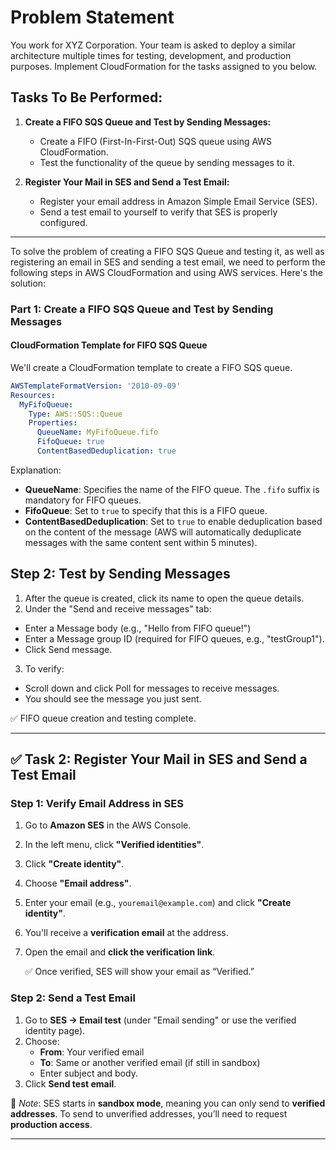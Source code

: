 # Problem Statement

You work for XYZ Corporation. Your team is asked to deploy a similar architecture multiple times for testing, development, and production purposes. Implement CloudFormation for the tasks assigned to you below.

## Tasks To Be Performed:

1. **Create a FIFO SQS Queue and Test by Sending Messages:**
   - Create a FIFO (First-In-First-Out) SQS queue using AWS CloudFormation.
   - Test the functionality of the queue by sending messages to it.

2. **Register Your Mail in SES and Send a Test Email:**
   - Register your email address in Amazon Simple Email Service (SES).
   - Send a test email to yourself to verify that SES is properly configured.
--- 
To solve the problem of creating a FIFO SQS Queue and testing it, as well as registering an email in SES and sending a test email, we need to perform the following steps in AWS CloudFormation and using AWS services. Here's the solution:

### Part 1: Create a FIFO SQS Queue and Test by Sending Messages

#### CloudFormation Template for FIFO SQS Queue
We'll create a CloudFormation template to create a FIFO SQS queue.

```yaml
AWSTemplateFormatVersion: '2010-09-09'
Resources:
  MyFifoQueue:
    Type: AWS::SQS::Queue
    Properties:
      QueueName: MyFifoQueue.fifo
      FifoQueue: true
      ContentBasedDeduplication: true
```

Explanation:
- **QueueName**: Specifies the name of the FIFO queue. The `.fifo` suffix is mandatory for FIFO queues.
- **FifoQueue**: Set to `true` to specify that this is a FIFO queue.
- **ContentBasedDeduplication**: Set to `true` to enable deduplication based on the content of the message (AWS will automatically deduplicate messages with the same content sent within 5 minutes).

## Step 2: Test by Sending Messages
1. After the queue is created, click its name to open the queue details.
2. Under the "Send and receive messages" tab:
- Enter a Message body (e.g., "Hello from FIFO queue!")
- Enter a Message group ID (required for FIFO queues, e.g., "testGroup1").
- Click Send message.

3. To verify:
- Scroll down and click Poll for messages to receive messages.
- You should see the message you just sent.

✅ FIFO queue creation and testing complete.

---

## ✅ **Task 2: Register Your Mail in SES and Send a Test Email**

### Step 1: Verify Email Address in SES
1. Go to **Amazon SES** in the AWS Console.
2. In the left menu, click **"Verified identities"**.
3. Click **"Create identity"**.
4. Choose **"Email address"**.
5. Enter your email (e.g., `youremail@example.com`) and click **"Create identity"**.
6. You'll receive a **verification email** at the address.
7. Open the email and **click the verification link**.

   ✅ Once verified, SES will show your email as “Verified.”

### Step 2: Send a Test Email
1. Go to **SES → Email test** (under "Email sending" or use the verified identity page).
2. Choose:
   - **From**: Your verified email
   - **To**: Same or another verified email (if still in sandbox)
   - Enter subject and body.
3. Click **Send test email**.

📌 *Note*: SES starts in **sandbox mode**, meaning you can only send to **verified addresses**. To send to unverified addresses, you’ll need to request **production access**.

---
